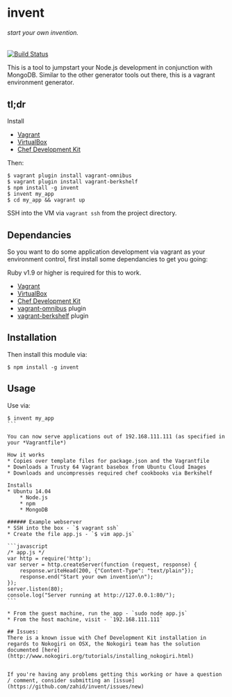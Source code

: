 invent
==============
###### start your own invention.

[![Build Status](https://travis-ci.org/zahid/invent.svg?branch=master)](https://travis-ci.org/zahid/invent)

This is a tool to jumpstart your Node.js development in conjunction with MongoDB.
Similar to the other generator tools out there, this is a vagrant environment generator.
## tl;dr

Install

* [Vagrant](https://www.vagrantup.com/)
* [VirtualBox](https://www.virtualbox.org/)
* [Chef Development Kit](http://downloads.getchef.com/chef-dk/)

Then:

```shell
$ vagrant plugin install vagrant-omnibus
$ vagrant plugin install vagrant-berkshelf
$ npm install -g invent
$ invent my_app
$ cd my_app && vagrant up
```

SSH into the VM via `vagrant ssh` from the project directory. 

## Dependancies
So you want to do some application development via vagrant as your environment control, first install some dependancies to get you going:

Ruby v1.9 or higher is required for this to work.

* [Vagrant](https://www.vagrantup.com/)
* [VirtualBox](https://www.virtualbox.org/)
* [Chef Development Kit](http://downloads.getchef.com/chef-dk/)
* [vagrant-omnibus](https://github.com/opscode/vagrant-omnibus) plugin
* [vagrant-berkshelf](https://github.com/berkshelf/vagrant-berkshelf) plugin

## Installation
Then install this module via: 

```shell
$ npm install -g invent
``` 

## Usage
Use via:

````shell
$ invent my_app
```

You can now serve applications out of 192.168.111.111 (as specified in your *Vagrantfile*)

How it works
* Copies over template files for package.json and the Vagrantfile
* Downloads a Trusty 64 Vagrant basebox from Ubuntu Cloud Images
* Downloads and uncompresses required chef cookbooks via Berkshelf

Installs 
* Ubuntu 14.04
    * Node.js
    * npm
    * MongoDB

###### Example webserver
* SSH into the box - `$ vagrant ssh`
* Create the file app.js - `$ vim app.js`

```javascript
/* app.js */
var http = require('http');
var server = http.createServer(function (request, response) {
    response.writeHead(200, {"Content-Type": "text/plain"});
    response.end("Start your own invention\n");
});
server.listen(80);
console.log("Server running at http://127.0.0.1:80/");
```

* From the guest machine, run the app - `sudo node app.js` 
* From the host machine, visit - `192.168.111.111`

## Issues:
There is a known issue with Chef Development Kit installation in regards to Nokogiri on OSX, the Nokogiri team has the solution documented [here](http://www.nokogiri.org/tutorials/installing_nokogiri.html)


If you're having any problems getting this working or have a question / comment, consider submitting an [issue](https://github.com/zahid/invent/issues/new)
